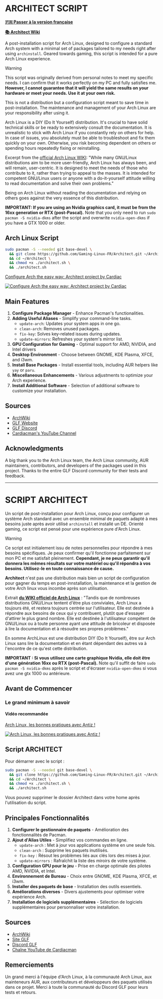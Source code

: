 
# ARCHITECT SCRIPT

**[🇫🇷 Passer à la version française](#script-architect-fr)**

**[📚 Architect Wiki](https://github.com/Cardiacman13/Architect/wiki)**

A post-installation script for Arch Linux, designed to configure a standard Arch system with a minimal set of packages tailored to my needs right after using `archinstall`. Geared towards gaming, this script is intended for a pure Arch Linux experience.

> [!WARNING]  
> This script was originally derived from personal notes to meet my specific needs. I can confirm that it works perfectly on my PC and fully satisfies me. **However, I cannot guarantee that it will yield the same results on your hardware or meet your needs. Use it at your own risk.**
>
> This is not a distribution but a configuration script meant to save time in post-installation. The maintenance and management of your Arch Linux are your responsibility after using it.
>
> Arch Linux is a DIY (Do It Yourself) distribution. It's crucial to have solid technical skills or be ready to extensively consult the documentation. It is unrealistic to stick with Arch Linux if you constantly rely on others for help. In case of issues, you absolutely must be able to troubleshoot and fix them quickly on your own. Otherwise, you risk becoming dependent on others or spending hours repeatedly fixing or reinstalling.
>
> Excerpt from the [official Arch Linux WIKI](https://wiki.archlinux.org/title/Arch_Linux): "While many GNU/Linux distributions aim to be more user-friendly, Arch Linux has always been, and will remain, user-centric. It is designed to meet the needs of those who contribute to it, rather than trying to appeal to the masses. It is intended for competent GNU/Linux users or anyone with a do-it-yourself attitude willing to read documentation and solve their own problems."
>
> Being on Arch Linux without reading the documentation and relying on others goes against the very essence of this distribution.
>
> **IMPORTANT: If you are using an Nvidia graphics card, it must be from the 16xx generation or RTX (post-Pascal).** Note that you only need to run `sudo pacman -S nvidia-dkms` after the script and overwrite `nvidia-open-dkms` if you have a GTX 1000 or older.

## Arch Linux Script

```bash
sudo pacman -S --needed git base-devel \
  && git clone https://github.com/Gaming-Linux-FR/Architect.git ~/Architect \
  && cd ~/Architect \
  && chmod +x ./architect.sh \
  && ./architect.sh
```

[ Configure Arch the easy way: Architect project by Cardiac ](https://youtu.be/0MV3MxmO7ns?si=eOMc-e4wdSwv1Fbb)

[![Configure Arch the easy way: Architect project by Cardiac](https://img.youtube.com/vi/0MV3MxmO7ns/0.jpg)](https://youtu.be/0MV3MxmO7ns?si=eOMc-e4wdSwv1Fbb)

## Main Features

1. **Configure Package Manager** - Enhance Pacman's functionalities.
2. **Adding Useful Aliases** - Simplify your command-line tasks.
   - `update-arch`: Updates your system apps in one go.
   - `clean-arch`: Removes unused packages.
   - `fix-key`: Solves key-related issues during updates.
   - `update-mirrors`: Refreshes your system's mirror list.
3. **GPU Configuration for Gaming** - Optimal support for AMD, NVIDIA, and Intel drivers
4. **Desktop Environment** - Choose between GNOME, KDE Plasma, XFCE, and i3wm.
5. **Install Base Packages** - Install essential tools, including AUR helpers like `yay` or `paru`.
6. **Miscellaneous Enhancements** - Various adjustments to optimize your Arch experience.
7. **Install Additional Software** - Selection of additional software to customize your installation.

## Sources

- [ArchWiki](https://wiki.archlinux.org/)
- [GLF Website](https://www.gaminglinux.fr/)
- [GLF Discord](http://discord.gg/EP3Jm8YMvj)
- [Cardiacman's YouTube Channel](https://www.youtube.com/@Cardiacman)

## Acknowledgments

A big thank you to the Arch Linux team, the Arch Linux community, AUR maintainers, contributors, and developers of the packages used in this project. Thanks to the entire GLF Discord community for their tests and feedback.

---

<a name="script-architect-fr"></a>

# SCRIPT ARCHITECT

Un script de post-installation pour Arch Linux, conçu pour configurer un système Arch standard avec un ensemble minimal de paquets adapté à mes besoins juste après avoir utilisé `archinstall` et installé un DE. Orienté gaming, ce script est pensé pour une expérience pure d'Arch Linux.

> [!WARNING]
> Ce script est initialement issu de notes personnelles pour répondre à mes besoins spécifiques. Je peux confirmer qu'il fonctionne parfaitement sur mon PC et me satisfait pleinement. **Cependant, je ne peux garantir qu'il donnera les mêmes résultats sur votre matériel ou qu'il répondra à vos besoins. Utilisez-le en toute connaissance de cause.**
>
> **Architect** n'est pas une distribution mais bien un script de configuration pour gagner du temps en post-innstallation, la maintenance et la gestion de votre Arch linux vous incombe après son utilisation.
>
> Extrait **[du WIKI officiel de Arch Linux](https://wiki.archlinux.org/title/Arch_Linux_(Fran%C3%A7ais))** : "Tandis que de nombreuses distributions GNU/Linux tentent d'être plus conviviales, Arch Linux a toujours été, et restera toujours centrée sur l'utilisateur. Elle est destinée à répondre aux besoins de ceux qui y contribuent, plutôt que d'essayer d'attirer le plus grand nombre. Elle est destinée à l'utilisateur compétent de GNU/Linux ou à toute personne ayant une attitude de bricoleur et disposée à lire la documentation et à résoudre ses propres problèmes."
>
> En somme ArchLinux est une distribution DIY (Do It Yourself), être sur Arch Linux sans lire la documentation et en étant dépendant des autres va à l'encontre de ce qu'est cette distribution.
>
> **IMPORTANT : Si vous utilisez une carte graphique Nvidia, elle doit être d'une génération 16xx ou RTX (post-Pascal).** Note qu'il suffit de faire `sudo pacman -S nvidia-dkms` après le script et d'écraser `nvidia-open-dkms` si vous avez une gtx 1000 ou antérieure.

## Avant de Commencer

### Le grand minimum à savoir

#### Vidéo recommandée

[Arch Linux, les bonnes pratiques avec Antiz !](https://youtu.be/4CiGmS3UM3Y?si=FARbltfaw2oXVBpO)

[![Arch Linux, les bonnes pratiques avec Antiz !](https://img.youtube.com/vi/4CiGmS3UM3Y/0.jpg)](https://youtu.be/4CiGmS3UM3Y?si=FARbltfaw2oXVBpO)

## Script ARCHITECT

Pour démarrer avec le script :

```bash
sudo pacman -S --needed git base-devel \
  && git clone https://github.com/Gaming-Linux-FR/Architect.git ~/Architect \
  && cd ~/Architect \
  && chmod +x ./architect.sh \
  && ./architect.sh
```

Vous pouvez supprimer le dossier Architect dans votre home après l'utilisation du script.

## Principales Fonctionnalités

1. **Configurer le gestionnaire de paquets** - Amélioration des fonctionnalités de Pacman.
2. **Ajout d'Alias Utiles** - Simplifiez vos commandes en ligne.
   - `update-arch` : Met à jour vos applications système en une seule fois.
   - `clean-arch` : Supprime les paquets inutilisés.
   - `fix-key` : Résout les problèmes liés aux clés lors des mises à jour.
   - `update-mirrors` : Rafraîchit la liste des miroirs de votre système.
3. **Configuration GPU pour le jeu** - Prise en charge optimale des pilotes AMD, NVIDIA, et Intel.
4. **Environnement de Bureau** - Choix entre GNOME, KDE Plasma, XFCE, et i3wm.
5. **Installer des paquets de base** - Installation des outils essentiels.
6. **Améliorations diverses** - Divers ajustements pour optimiser votre expérience Arch.
7. **Installation de logiciels supplémentaires** - Sélection de logiciels supplémentaires pour personnaliser votre installation.

## Sources

- [ArchWiki](https://wiki.archlinux.org/)
- [Site GLF](https://www.gaminglinux.fr/)
- [Discord GLF](http://discord.gg/EP3Jm8YMvj)
- [Chaîne YouTube de Cardiacman](https://www.youtube.com/@Cardiacman)

## Remerciements

Un grand merci à l'équipe d'Arch Linux, à la communauté Arch Linux, aux mainteneurs AUR, aux contributeurs et développeurs des paquets utilisés dans ce projet. Merci à toute la communauté du Discord GLF pour leurs tests et retours.
